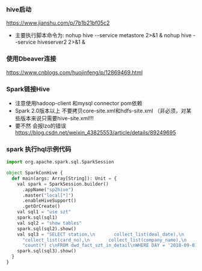 
### hive启动
https://www.jianshu.com/p/7b1b21bf05c2
- 主要执行脚本命令为:
nohup hive --service metastore  2>&1 &
nohup  hive --service hiveserver2   2>&1 &

### 使用Dbeaver连接
https://www.cnblogs.com/huojinfeng/p/12869469.html


### Spark链接Hive
- 注意使用hadoop-client 和mysql connector pom依赖
- Spark 2.0版本以上 不要拷贝core-site.xml和hdfs-site.xml （非必须，对某些版本来说只需要hive-site.xml!!!
- 要不然 会报lzo的错误
https://blog.csdn.net/weixin_43825553/article/details/89249695

### spark 执行hql示例代码
```python
import org.apache.spark.sql.SparkSession

object SparkConHive {
  def main(args: Array[String]): Unit = {
    val spark = SparkSession.builder()
      .appName("sp2hive")
      .master("local[*]")
      .enableHiveSupport()
      .getOrCreate()
    val sql1 = "use szt"
    spark.sql(sql1)
    val sql2 = "show tables"
    spark.sql(sql2).show()
    val sql3 = "SELECT station,\n       collect_list(deal_date),\n       " +
      "collect_list(card_no),\n       collect_list(company_name),\n       collect_list(equ_no),\n       " +
      "count(*) c\nFROM dwd_fact_szt_in_detail\nWHERE DAY = '2018-09-01'\nGROUP BY station\nORDER BY c DESC"
    spark.sql(sql3).show()
  }
}
```